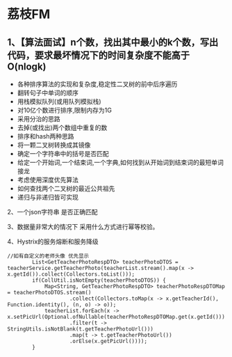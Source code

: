 # 荔枝FM

## 1、【算法面试】n个数，找出其中最小的k个数，写出代码，要求最坏情况下的时间复杂度不能高于O(nlogk)



- 各种排序算法的实现和复杂度,稳定性二叉树的前中后序遍历
- 翻转句子中单词的顺序
- 用栈模拟队列(或用队列模拟栈)
- 对10亿个数进行排序,限制内存为1G
- 采用分治的思路
- 去掉(或找出)两个数组中重复的数
- 排序和hash两种思路
- 将一颗二叉树转换成其镜像
- 确定一个字符串中的括号是否匹配
- 给定一个开始词,一个结束词,一个字典,如何找到从开始词到结束词的最短单词接龙
- 考虑使用深度优先算法
- 如何查找两个二叉树的最近公共祖先
- 递归与非递归皆可实现

2、一个json字符串  是否正确匹配

3、数据量非常大的情况下   采用什么方式进行幂等校验。

4、Hystrix的服务熔断和服务降级


    //如有自定义的老师头像 优先显示
            List<GetTeacherPhotoRespDTO> teacherPhotoDTOS = teacherService.getTeacherPhoto(teacherList.stream().map(x -> x.getId()).collect(Collectors.toList()));
            if(CollUtil.isNotEmpty(teacherPhotoDTOS)) {
                Map<String, GetTeacherPhotoRespDTO> teacherPhotoRespDTOMap = teacherPhotoDTOS.stream()
                        .collect(Collectors.toMap(x -> x.getTeacherId(), Function.identity(), (n, o) -> o));
                teacherList.forEach(x ->  x.setPicUrl(Optional.ofNullable(teacherPhotoRespDTOMap.get(x.getId()))
                        .filter(t -> StringUtils.isNotBlank(t.getTeacherPhotoUrl()))
                        .map(t -> t.getTeacherPhotoUrl())
                        .orElse(x.getPicUrl())));
            }